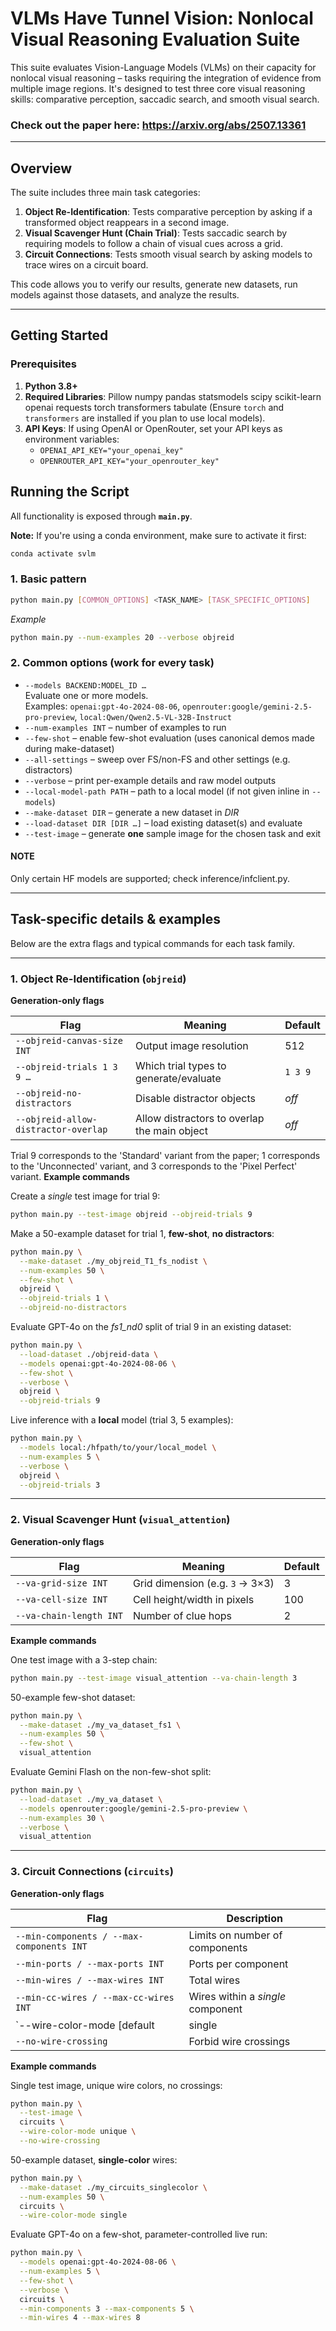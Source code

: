 # VLMs Have Tunnel Vision: Nonlocal Visual Reasoning Evaluation Suite
This suite evaluates Vision-Language Models (VLMs) on their capacity for nonlocal visual reasoning – tasks requiring the integration of evidence from multiple image regions. It's designed to test three core visual reasoning skills: comparative perception, saccadic search, and smooth visual search.


### Check out the paper here: https://arxiv.org/abs/2507.13361
-----------------------------------------
## Overview

The suite includes three main task categories:
1.  **Object Re-Identification**: Tests comparative perception by asking if a transformed object reappears in a second image.
2.  **Visual Scavenger Hunt (Chain Trial)**: Tests saccadic search by requiring models to follow a chain of visual cues across a grid.
3.  **Circuit Connections**: Tests smooth visual search by asking models to trace wires on a circuit board.

This code allows you to verify our results, generate new datasets, run models against those datasets, and analyze the results.

-----------------------------------------

##  Getting Started

### Prerequisites

1.  **Python 3.8+**
2.  **Required Libraries**:  Pillow numpy pandas statsmodels scipy scikit-learn openai requests torch transformers tabulate
    (Ensure `torch` and `transformers` are installed if you plan to use local models).
3.  **API Keys**: If using OpenAI or OpenRouter, set your API keys as environment variables:
    * `OPENAI_API_KEY="your_openai_key"`
    * `OPENROUTER_API_KEY="your_openrouter_key"`


##  Running the Script

All functionality is exposed through **`main.py`**.

**Note:** If you're using a conda environment, make sure to activate it first:
```bash
conda activate svlm
```

### 1. Basic pattern

```bash
python main.py [COMMON_OPTIONS] <TASK_NAME> [TASK_SPECIFIC_OPTIONS]
```

*Example*

```bash
python main.py --num-examples 20 --verbose objreid
```

### 2. Common options (work for every task)

* `--models BACKEND:MODEL_ID …`  
  Evaluate one or more models.  
  Examples: `openai:gpt-4o-2024-08-06`, `openrouter:google/gemini-2.5-pro-preview`, `local:Qwen/Qwen2.5-VL-32B-Instruct`
* `--num-examples INT` – number of examples to run
* `--few-shot` – enable few-shot evaluation (uses canonical demos made during make-dataset)
* `--all-settings` – sweep over FS/non-FS and other settings (e.g. distractors)
* `--verbose` – print per-example details and raw model outputs
* `--local-model-path PATH` – path to a local model (if not given inline in `--models`)
* `--make-dataset DIR` – generate a new dataset in *DIR*
* `--load-dataset DIR [DIR …]` – load existing dataset(s) and evaluate
* `--test-image` – generate **one** sample image for the chosen task and exit

#### NOTE
Only certain HF models are supported; check inference/infclient.py.

-----------------------------------------
## Task-specific details & examples

Below are the extra flags and typical commands for each task family.

---

### 1. Object Re-Identification (`objreid`)

**Generation-only flags**

| Flag | Meaning | Default |
|------|---------|---------|
| `--objreid-canvas-size INT` | Output image resolution | 512 |
| `--objreid-trials 1 3 9 …` | Which trial types to generate/evaluate | `1 3 9` |
| `--objreid-no-distractors` | Disable distractor objects | *off* |
| `--objreid-allow-distractor-overlap` | Allow distractors to overlap the main object | *off* |


Trial 9 corresponds to the 'Standard' variant from the paper; 1 corresponds to the 'Unconnected' variant, and 3 corresponds to the 'Pixel Perfect' variant.
**Example commands**

Create a *single* test image for trial 9:

```bash
python main.py --test-image objreid --objreid-trials 9
```

Make a 50-example dataset for trial 1, **few-shot**, **no distractors**:

```bash
python main.py \
  --make-dataset ./my_objreid_T1_fs_nodist \
  --num-examples 50 \
  --few-shot \
  objreid \
  --objreid-trials 1 \
  --objreid-no-distractors
```

Evaluate GPT-4o on the *fs1_nd0* split of trial 9 in an existing dataset:

```bash
python main.py \
  --load-dataset ./objreid-data \
  --models openai:gpt-4o-2024-08-06 \
  --few-shot \
  --verbose \
  objreid \
  --objreid-trials 9
```

Live inference with a **local** model (trial 3, 5 examples):

```bash
python main.py \
  --models local:/hfpath/to/your/local_model \
  --num-examples 5 \
  --verbose \
  objreid \
  --objreid-trials 3
```

---

### 2. Visual Scavenger Hunt (`visual_attention`)

**Generation-only flags**

| Flag | Meaning | Default |
|------|---------|---------|
| `--va-grid-size INT` | Grid dimension (e.g. `3` → 3×3) | 3 |
| `--va-cell-size INT` | Cell height/width in pixels | 100 |
| `--va-chain-length INT` | Number of clue hops | 2 |

**Example commands**

One test image with a 3-step chain:

```bash
python main.py --test-image visual_attention --va-chain-length 3
```

50-example few-shot dataset:

```bash
python main.py \
  --make-dataset ./my_va_dataset_fs1 \
  --num-examples 50 \
  --few-shot \
  visual_attention
```

Evaluate Gemini Flash on the non-few-shot split:

```bash
python main.py \
  --load-dataset ./my_va_dataset \
  --models openrouter:google/gemini-2.5-pro-preview \
  --num-examples 30 \
  --verbose \
  visual_attention
```

---

### 3. Circuit Connections (`circuits`)

**Generation-only flags**

| Flag | Description |
|------|-------------|
| `--min-components / --max-components INT` | Limits on number of components |
| `--min-ports / --max-ports INT` | Ports per component |
| `--min-wires / --max-wires INT` | Total wires |
| `--min-cc-wires / --max-cc-wires INT` | Wires within a *single* component |
| `--wire-color-mode [default|single|unique]` | Wire color strategy |
| `--no-wire-crossing` | Forbid wire crossings |

**Example commands**

Single test image, unique wire colors, no crossings:

```bash
python main.py \
  --test-image \
  circuits \
  --wire-color-mode unique \
  --no-wire-crossing
```

50-example dataset, **single-color** wires:

```bash
python main.py \
  --make-dataset ./my_circuits_singlecolor \
  --num-examples 50 \
  circuits \
  --wire-color-mode single
```

Evaluate GPT-4o on a few-shot, parameter-controlled live run:

```bash
python main.py \
  --models openai:gpt-4o-2024-08-06 \
  --num-examples 5 \
  --few-shot \
  --verbose \
  circuits \
  --min-components 3 --max-components 5 \
  --min-wires 4 --max-wires 8
```

